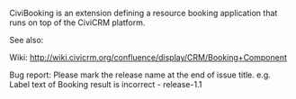 CiviBooking is an extension defining a resource booking application that runs on top of the CiviCRM platform.

See also:

Wiki: http://wiki.civicrm.org/confluence/display/CRM/Booking+Component

Bug report: Please mark the release name at the end of issue title.
e.g. Label text of Booking result is incorrect - release-1.1
